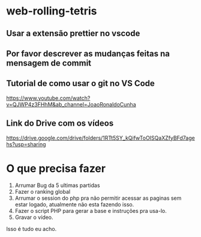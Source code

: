 ﻿# web-rolling-tetris

## Usar a extensão prettier no vscode

## Por favor descrever as mudanças feitas na mensagem de commit

## Tutorial de como usar o git no VS Code
https://www.youtube.com/watch?v=QJWP4z3FHhM&ab_channel=JoaoRonaldoCunha

## Link do Drive com os vídeos
https://drive.google.com/drive/folders/1RTt5SY_kQifwToOISQaXZfyBFd7agehs?usp=sharing

# O que precisa fazer

1. Arrumar Bug da 5 ultimas partidas
2. Fazer o ranking global
3. Arrumar o session do php pra não permitir acessar as paginas sem estar logado, atualmente não esta fazendo isso.
4. Fazer o script PHP para gerar a base e instruções pra usa-lo.
5. Gravar o vídeo.

Isso é tudo eu acho.
